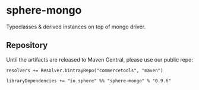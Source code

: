 # sphere-mongo

Typeclasses & derived instances on top of mongo driver.

## Repository

Until the artifacts are released to Maven Central, please use our public repo:

    resolvers += Resolver.bintrayRepo("commercetools", "maven")

    libraryDependencies += "io.sphere" %% "sphere-mongo" % "0.9.6"